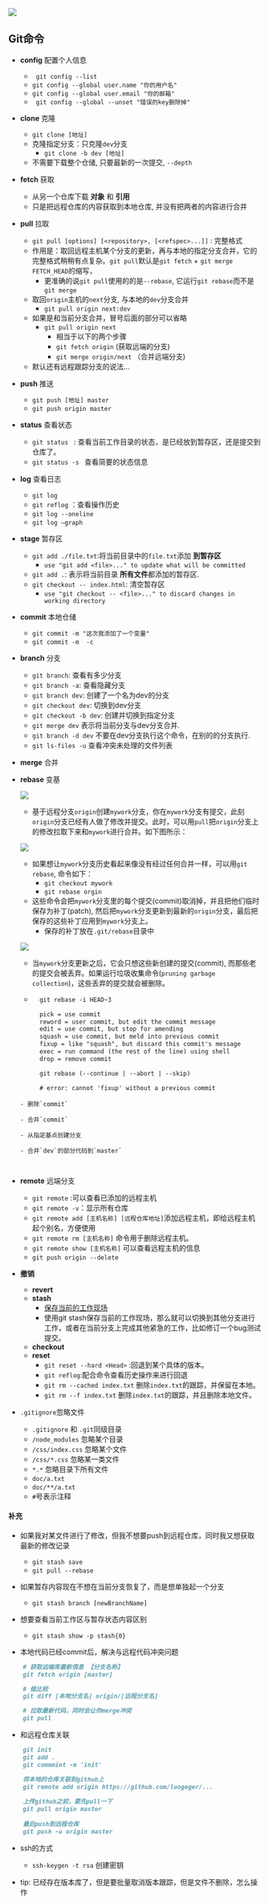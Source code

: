![](imgs/git_flow_diagram.png)
## Git命令
- **config** 配置个人信息
    - ` git config --list`
    - ` git config --global user.name "你的用户名" `
    - ` git config --global user.email "你的邮箱" `
    - ` git config --global --unset "错误的key删除掉"`

- **clone** 克隆
    - `git clone [地址]`
    - 克隆指定分支：只克隆`dev`分支
        - `git clone -b dev [地址]`
    - 不需要下载整个仓储, 只要最新的一次提交, `--depth`

- **fetch** 获取
    - 从另一个仓库下载 **对象** 和 **引用**
    - 只是把远程仓库的内容获取到本地仓库, 并没有把两者的内容进行合并

- **pull** 拉取
    - `git pull [options] [<repository>, [<refspec>...]]` : 完整格式
    - 作用是：取回远程主机某个分支的更新，再与本地的指定分支合并，它的完整格式稍稍有点复杂。`git pull`默认是`git fetch` + `git merge FETCH_HEAD`的缩写，
        - 更准确的说`git pull`使用的的是`--rebase`, 它运行`git rebase`而不是`git merge`
    - 取回`origin`主机的`next`分支, 与本地的`dev`分支合并
        - `git pull origin next:dev`
    - 如果是和当前分支合并，冒号后面的部分可以省略
        - `git pull origin next`
            - 相当于以下的两个步骤
            -  `git fetch origin` (获取远端的分支)
		    -  `git merge origin/next` （合并远端分支)
    - 默认还有远程跟踪分支的说法...        

- **push** 推送
    - `git push [地址] master`
    - `git push origin master`

- **status** 查看状态
    - `git status ` : 查看当前工作目录的状态，是已经放到暂存区，还是提交到仓库了。
    - `git status -s ` 查看简要的状态信息
     
- **log** 查看日志
    - `git log`
    - `git reflog` ：查看操作历史
    - `git log --oneline`
    - `git log –graph`  

- **stage** 暂存区
    - `git add ./file.txt`:将当前目录中的`file.txt`添加 **到暂存区**
        - `use "git add <file>..." to update what will be committed`
    - `git add .`: 表示将当前目录 **所有文件**都添加的暂存区.
    - `git checkout -- index.html`: 清空暂存区
        - `use "git checkout -- <file>..." to discard changes in working directory`

- **commit** 本地仓储
    - `git commit -m "这次我添加了一个变量" `
    - `git commit -m  -c`

- **branch** 分支
    - `git branch`: 查看有多少分支
    - `git branch -a`: 查看隐藏分支
    - `git branch dev`: 创建了一个名为dev的分支
    - `git checkout dev`: 切换到dev分支
    - `git checkout -b dev`: 创建并切换到指定分支
    - `git merge dev` 表示将当前分支与dev分支合并.  
    - `git branch -d dev` 不要在dev分支执行这个命令，在别的的分支执行.
    - `git ls-files -u` 查看冲突未处理的文件列表

- **merge** 合并

- **rebase** 变基

    ![](imgs/git_origin_commit.png)

    - 基于远程分支`origin`创建`mywork`分支，你在`mywork`分支有提交，此刻`origin`分支已经有人做了修改并提交。此时，可以用`pull`把`origin`分支上的修改拉取下来和`mywork`进行合并。如下图所示：

    ![](imgs/git_megre.png)

    - 如果想让`mywork`分支历史看起来像没有经过任何合并一样，可以用`git rebase`, 命令如下：
        - `git checkout mywork`
        - `git rebase orgin`
    - 这些命令会把`mywork`分支里的每个提交(commit)取消掉，并且把他们临时保存为补丁(patch), 然后把`mywork`分支更新到最新的`origin`分支，最后把保存的这些补丁应用到`mywork`分支上。
        - 保存的补丁放在`.git/rebase`目录中

    ![](imgs/git_rebase.png)

    - 当`mywork`分支更新之后，它会只想这些新创建的提交(commit), 而那些老的提交会被丢弃。如果运行垃圾收集命令(`pruning garbage collection`)，这些丢弃的提交就会被删除。        

    - ```xml
        git rebase -i HEAD~3

        pick = use commit
        reword = user commit, but edit the commit message
        edit = use commit, but stop for amending
        squash = use commit, but meld into previous commit
        fixup = like "squash", but discard this commit's message
        exec = run command (the rest of the line) using shell
        drop = remove commit

        git rebase (--continue | --abort | --skip)

        # error: cannot 'fixup' without a previous commit
    ```
    - 删除`commit`

    - 合并`commit`

    - 从指定基点创建分支

    - 合并`dev`的部分代码到`master`
    
    

- **remote** 远端分支
    - `git remote` :可以查看已添加的远程主机
    - `git remote -v`：显示所有仓库
    - `git remote add [主机名称] [远程仓库地址]`添加远程主机，即给远程主机起个别名，方便使用
    - `git remote rm [主机名称]` 命令用于删除远程主机。
    - `git remote show [主机名称]` 可以查看远程主机的信息
    - `git push origin --delete`

- **撤销**
    - **revert**
    - **stash**
        - [保存当前的工作现场](https://zhuanlan.zhihu.com/p/28608106)
        - 使用git stash保存当前的工作现场，那么就可以切换到其他分支进行工作，或者在当前分支上完成其他紧急的工作，比如修订一个bug测试提交。
    - **checkout**
    - **reset**
        - `git reset --hard <Head>` :回退到某个具体的版本。
        - `git reflog`:配合命令查看历史操作来进行回退 
        - `git rm --cached index.txt` 删除`index.txt`的跟踪，并保留在本地。
        - `git rm --f index.txt`     删除`index.txt`的跟踪，并且删除本地文件。

- `.gitignore`忽略文件
    - `.gitignore` 和 `.git`同级目录    
    - `/node_modules` 忽略某个目录
    - `/css/index.css` 忽略某个文件
    - `/css/*.css` 忽略某一类文件
    - `*.*` 忽略目录下所有文件
    - `doc/a.txt`
    - `doc/**/a.txt`
    - `#`号表示注释

#### 补充
- 如果我对某文件进行了修改，但我不想要push到远程仓库，同时我又想获取最新的修改记录
    - `git stash save`
    - `git pull --rebase`
    
- 如果暂存内容现在不想在当前分支恢复了，而是想单独起一个分支
    - `git stash branch [newBranchName]`

- 想要查看当前工作区与暂存状态内容区别
    - `git stash show -p stash{0}`

- 本地代码已经commit后，解决与远程代码冲突问题
```markdown
    # 获取远端库最新信息 【分支名称】
    git fetch origin [master]

    # 做比较
    git diff [本地分支名] origin/[远程分支名]

    # 拉取最新代码，同时会让你merge冲突
    git pull
```
   
- 和远程仓库关联
```markdown
    git init
    git add .
    git commmint -m 'init'

    将本地的仓库关联到github上
    git remote add origin https://github.com/luogeger/...
    
    上传github之前，要先pull一下
    git pull origin master
    
    最后push到远程仓库
    git push -u origin master
```

- ssh的方式
    - `ssh-keygen -t rsa` 创建密钥


- tip: 已经存在版本库了，但是要批量取消版本跟踪，但是文件不删除，怎么操作   



	
	
	 
